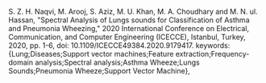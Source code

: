 S. Z. H. Naqvi, M. Arooj, S. Aziz, M. U. Khan, M. A. Choudhary and M. N. ul. Hassan, "Spectral Analysis of Lungs sounds for Classification of Asthma and Pneumonia Wheezing," 2020 International Conference on Electrical, Communication, and Computer Engineering (ICECCE), Istanbul, Turkey, 2020, pp. 1-6, doi: 10.1109/ICECCE49384.2020.9179417. keywords: {Lung;Diseases;Support vector machines;Feature extraction;Frequency-domain analysis;Spectral analysis;Asthma Wheeze;Lungs Sounds;Pneumonia Wheeze;Support Vector Machine},

